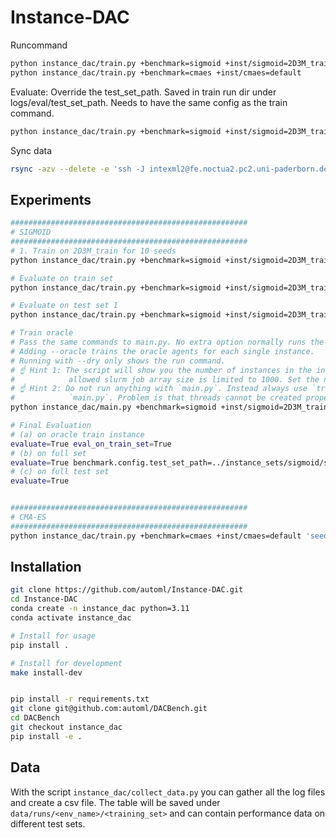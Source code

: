 # Instance-DAC

Runcommand
```bash
python instance_dac/train.py +benchmark=sigmoid +inst/sigmoid=2D3M_train
python instance_dac/train.py +benchmark=cmaes +inst/cmaes=default
```

Evaluate:
Override the test_set_path. Saved in train run dir under logs/eval/test_set_path.
Needs to have the same config as the train command.
```bash
python instance_dac/train.py +benchmark=sigmoid +inst/sigmoid=2D3M_train evaluate=True benchmark.config.test_set_path=../instance_sets/sigmoid/sigmoid_2D3M_test.csv
```


Sync data
```bash
rsync -azv --delete -e 'ssh -J intexml2@fe.noctua2.pc2.uni-paderborn.de' intexml2@n2login5:/scratch/hpc-prf-intexml/cbenjamins/repos/instance-dac/runs .
```

## Experiments
```bash
#####################################################
# SIGMOID
#####################################################
# 1. Train on 2D3M_train for 10 seeds
python instance_dac/train.py +benchmark=sigmoid +inst/sigmoid=2D3M_train 'seed=range(1,11)' -m

# Evaluate on train set
python instance_dac/train.py +benchmark=sigmoid +inst/sigmoid=2D3M_train evaluate=True benchmark.config.test_set_path=../instance_sets/sigmoid/sigmoid_2D3M_train.csv 'seed=range(1,11)' -m

# Evaluate on test set 1
python instance_dac/train.py +benchmark=sigmoid +inst/sigmoid=2D3M_train evaluate=True benchmark.config.test_set_path=../instance_sets/sigmoid/sigmoid_2D3M_test.csv 'seed=range(1,11)' -m

# Train oracle
# Pass the same commands to main.py. No extra option normally runs the command.
# Adding --oracle trains the oracle agents for each single instance.
# Running with --dry only shows the run command.
# ☝ Hint 1: The script will show you the number of instances in the instance set. Normally 
#            allowed slurm job array size is limited to 1000. Set the number of seeds accordingly.
# ☝ Hint 2: Do not run anything with `main.py`. Instead always use `train.py` with the overrides generated by
#            `main.py`. Problem is that threads cannot be created properly.
python instance_dac/main.py +benchmark=sigmoid +inst/sigmoid=2D3M_train 'seed=range(1,11)' -m --oracle

# Final Evaluation
# (a) on oracle train instance
evaluate=True eval_on_train_set=True
# (b) on full set
evaluate=True benchmark.config.test_set_path=../instance_sets/sigmoid/sigmoid_2D3M_train.csv
# (c) on full test set
evaluate=True


#####################################################
# CMA-ES
#####################################################
python instance_dac/train.py +benchmark=cmaes +inst/cmaes=default 'seed=range(1,21)' +cluster=noctua -m

```


## Installation
```bash
git clone https://github.com/automl/Instance-DAC.git
cd Instance-DAC
conda create -n instance_dac python=3.11
conda activate instance_dac

# Install for usage
pip install .

# Install for development
make install-dev


pip install -r requirements.txt
git clone git@github.com:automl/DACBench.git
cd DACBench
git checkout instance_dac
pip install -e .
```


## Data
With the script `instance_dac/collect_data.py` you can gather all the log files and create a csv file.
The table will be saved under `data/runs/<env_name>/<training_set>` and can contain performance data
on different test sets.
